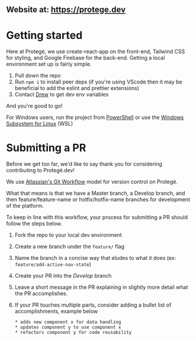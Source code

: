 ## Website at: https://protege.dev

# Getting started

Here at Protegé, we use create-react-app on the front-end, Tailwind CSS for styling, and Google Firebase for the back-end.
Getting a local environment set up is fairly simple.

1. Pull down the repo
2. Run `npm i` to install peer deps (if you're using VScode then it may be beneficial to add the eslint and prettier extensions)
3. Contact [Drew](mailto:drewclementsdesign@gmail.com) to get dev env variables

And you're good to go!

For Windows users, run the project from [PowerShell](https://docs.microsoft.com/en-us/powershell/scripting/windows-powershell/starting-windows-powershell?view=powershell-7) or use the [Windows Subsystem for Linux](https://docs.microsoft.com/en-us/windows/wsl/install-win10) (WSL)

# Submitting a PR

Before we get too far, we'd like to say thank you for considering contributing to Protegé.dev!

We use [Atlassian's Git Workflow](https://www.atlassian.com/git/tutorials/comparing-workflows) model for version control on Protegé.

What that means is that we have a Master branch, a Develop branch, and then feature/feature-name or hotfix/hotfix-name branches for development of the platform.

To keep in line with this workflow, your process for submitting a PR should follow the steps below.

1. Fork the repo to your local dev environment
2. Create a new branch under the `feature/` flag
3. Name the branch in a concise way that eludes to what it does (ex: `feature/add-active-nav-state`)
4. Create your PR into the _Develop_ branch
5. Leave a short message in the PR explaining in slightly more detail what the PR accomplishes.

6. If your PR touches multiple parts, consider adding a bullet list of accomplishments, example below
   ```
   * adds new component x for data handling
   * updates component y to use component x
   * refactors component y for code reusability
   ```
